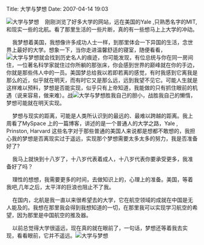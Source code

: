Title: 大学与梦想
Date: 2007-04-14 19:03

<p> </p> 
<p><img src="http://simg.sinajs.cn/blog7style/images/common/sg_trans.gif"  real_src="http://www.yale.edu/res/slideshow/images/01_overview.jpg"  alt="大学与梦想"  title="大学与梦想"  style="max-width:500px;"  />&nbsp;&nbsp;&nbsp; 刚刚浏览了好多大学的网站，远在美国的Yale ,只熟悉名字的MIT,和现实一些的北航。看了那里生活的一些片断，真的有一些想马上上大学的冲动。</p> 
<p>&nbsp;&nbsp;&nbsp; 我梦想着美国，我想像许多成功人士一样，到那里体会一下异国的生活，念世界上最好的大学。想象一下，当你走进温馨舒适的寝室，随便看看，<img src="http://simg.sinajs.cn/blog7style/images/common/sg_trans.gif"  real_src="http://www.yale.edu/res/slideshow/images/02_sterling.jpg"  alt="大学与梦想"  title="大学与梦想"  style="max-width:500px;"  />就会找到历史名人的痕迹，你可能发现，有位总统与你在同一房间住，一位著名科学家就住过你所躺的那张床，你会感到世界的巅峰就在你的手边，你就是那些伟人中的一员。美国梦总给我以若即若离的感觉，有时我感到它离我是那么的近，似乎就在明天，而有时它又是那么远，远到我望不见它。可能人生就是这样难以预料，梦想是否能实现，似乎只有上帝知道，我能做的只有抓住眼前的机遇（说来容易，做来难）。战<img src="http://simg.sinajs.cn/blog7style/images/common/sg_trans.gif"  real_src="http://www.yale.edu/res/slideshow/images/05_malone.jpg"  alt="大学与梦想"  title="大学与梦想"  style="max-width:500px;"  />胜我自己的胆小，战胜我自己的懒惰，梦想可能就在明天实现。</p> 
<p>&nbsp;&nbsp;&nbsp; 梦想与现实的距离，可能是人类所认识到的最远的、最难以跨越的距离。我上周看了MySpace 上的一篇博客，讲述的是一个普通人的大学之路，Yale , Prinston, Harvard&nbsp;这些名字对于那些普通的美国人来说都是想都不敢想的，我担心我的梦想是否离现实过于遥远，实现那个梦想需要太多太多的努力，我是否准备好了?</p> 
<p>&nbsp;&nbsp;&nbsp; 我马上就快到十八岁了，十八岁代表着成人，十八岁代表你要承受更多，我准备好了吗？</p> 
<p> &nbsp;&nbsp;&nbsp;&nbsp;理性的想想，我需要更多的时间，去做知识上的，心理上的准备。美国，等着我吧,几年之后，太平洋的巨浪也阻止不了我。&nbsp;</p> 
<p>&nbsp;&nbsp;&nbsp; 在国内，北航是我一直以来很希望去的大学，它在航空领域的成就在中国是无人能及的。我想在那里我会得到我想知道的一切，在那里我可以实现学习航空的希望，因为那里是中国航空的推及器。</p> 
<p>&nbsp;&nbsp;&nbsp; 以前总觉得大学很遥远，现在真的就在眼前了，一句话，梦想还等着我去实现，看看眼前，它并不遥远。<img src="http://simg.sinajs.cn/blog7style/images/common/sg_trans.gif"  real_src="http://www.yale.edu/res/images/splash/hm_6.jpg"  alt="大学与梦想"  title="大学与梦想"  style="max-width:500px;"  /></p> 
<p>&nbsp;</p>
